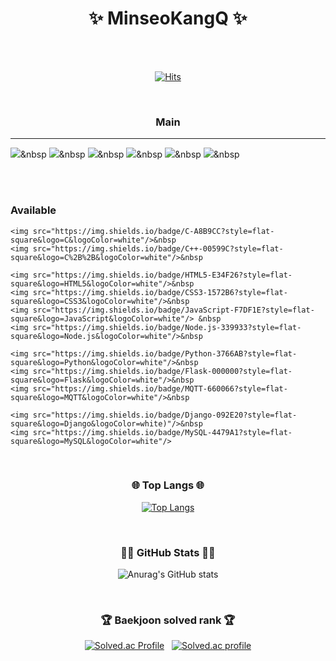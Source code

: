 <h1 align="center">✨ MinseoKangQ ✨</h1>

<br>
<br>

<div align="center">
    
[![Hits](https://hits.seeyoufarm.com/api/count/incr/badge.svg?url=https%3A%2F%2Fgithub.com%2FMinseoKangQ%2Fhit-counter&count_bg=%233DB9C8&title_bg=%23686868&icon=&icon_color=%23E7E7E7&title=hits&edge_flat=false)](https://hits.seeyoufarm.com)

</div>

<br>

<h3 align="center">Main</h3>
<hr>
<p align="center">

<img src="https://img.shields.io/badge/Java-007396?style=flat-square&logo=Java&logoColor=white"/></a>&nbsp
<img src="https://img.shields.io/badge/Kotlin-7F52FF?style=flat-square&logo=Kotlin&logoColor=white"/>&nbsp
<img src="https://img.shields.io/badge/SpringBoot-6DB33F?style=flat-square&logo=SpringBoot&logoColor=white"/>&nbsp
<img src="https://img.shields.io/badge/Github-black?style=flat-square&logo=Github&logoColor=white"/>&nbsp
<img src="https://img.shields.io/badge/Android Studio-3DDC84?style=flat-square&logo=AndroidStudio&logoColor=white"/>&nbsp
<img src="https://img.shields.io/badge/IntelliJ IDEA-black?style=flat-square&logo=IntelliJIDEA&logoColor=white"/>&nbsp

</p>
<br>
<br>

<h3 aling="center">Available</h3>
<p align="center">
    
    <img src="https://img.shields.io/badge/C-A8B9CC?style=flat-square&logo=C&logoColor=white"/>&nbsp    
    <img src="https://img.shields.io/badge/C++-00599C?style=flat-square&logo=C%2B%2B&logoColor=white"/>&nbsp
    
    <img src="https://img.shields.io/badge/HTML5-E34F26?style=flat-square&logo=HTML5&logoColor=white"/>&nbsp
    <img src="https://img.shields.io/badge/CSS3-1572B6?style=flat-square&logo=CSS3&logoColor=white"/>&nbsp
    <img src="https://img.shields.io/badge/JavaScript-F7DF1E?style=flat-square&logo=JavaScript&logoColor=white"/> &nbsp
    <img src="https://img.shields.io/badge/Node.js-339933?style=flat-square&logo=Node.js&logoColor=white"/>&nbsp
    
    <img src="https://img.shields.io/badge/Python-3766AB?style=flat-square&logo=Python&logoColor=white"/>&nbsp
    <img src="https://img.shields.io/badge/Flask-000000?style=flat-square&logo=Flask&logoColor=white"/>&nbsp
    <img src="https://img.shields.io/badge/MQTT-660066?style=flat-square&logo=MQTT&logoColor=white"/>&nbsp
    
    <img src="https://img.shields.io/badge/Django-092E20?style=flat-square&logo=Django&logoColor=white)"/>&nbsp
    <img src="https://img.shields.io/badge/MySQL-4479A1?style=flat-square&logo=MySQL&logoColor=white"/>
</p>
<br>

<div align=center>

<h3 align="center">🌐 Top Langs 🌐</h3>

[![Top Langs](https://github-readme-stats.vercel.app/api/top-langs/?username=MinseoKangQ&layout=compact&theme=merko)](https://github.com/MinseoKangQ/github-readme-stats)

<br>


<h3 align="center">👩‍💻 GitHub Stats 👩‍💻</h3>

![Anurag's GitHub stats](https://github-readme-stats.vercel.app/api?username=MinseoKangQ&show_icons=true&theme=tokyonight&count_private=true)

<br>


<h3 align="center">🏆 Baekjoon solved rank 🏆</h3>

[![Solved.ac Profile](http://mazassumnida.wtf/api/v2/generate_badge?boj=kms02171&theme=dark)](https://solved.ac/kms02171)
&nbsp; 
[![Solved.ac profile](http://mazandi.herokuapp.com/api?handle=kms02171&theme=dark)](https://solved.ac/kms02171/)
</div>
